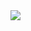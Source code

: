 <img src="https://img.shields.io/badge/Facebook-0000ff?style=for-the-badge&logo=facebook&logoColor=white" />
